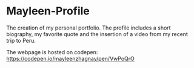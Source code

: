 # Mayleen-Profile

The creation of my personal portfolio. The profile includes a short biography, my favorite quote and the insertion of a video from my recent trip to Peru. 

The webpage is hosted on codepen: https://codepen.io/mayleenzhagnay/pen/VwPoQrO
